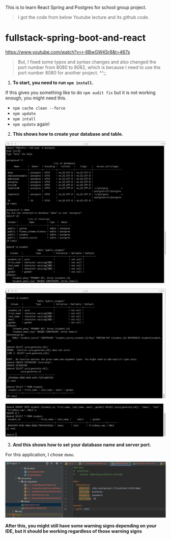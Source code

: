 This is to learn React Spring and Postgres for school group project.


> I got the code from below Youtube lecture and its github code.
# fullstack-spring-boot-and-react

https://www.youtube.com/watch?v=r-6BwGW4Sr8&t=467s


> But, I fixed some typos and syntax changes and also changed the port number from 8080 to 8082, which is because I need to use the port number 8080 for another project. ^^;;


1. __To start, you need to run `npm install`.__


If this gives you something like to do `npm audit fix` but it is not working enough, you might need this.
  - `npm cache clean --force`
  - `npm update`
  - `npm intall`
  - `npm update` again!
  
  

2.  __This shows how to create your database and table.__


![Prosgres-demo-1](https://github.com/tkim949/prac-spring-react/blob/main/images/postgres-demo-1.png)

![Postgres-demo-2](https://github.com/tkim949/prac-spring-react/blob/main/images/postgres-demo-2.png)

![Postgres-demo-3](https://github.com/tkim949/prac-spring-react/blob/main/images/postgres-demo-3.png)


3.  __And this shows how to set your database name and server port.__

For this application, I chose `demo`.

![yml-file](https://github.com/tkim949/prac-spring-react/blob/main/images/application.yml-file-description.png)



__After this, you might still have some warning signs depending on your IDE, but it should be working regardless of those warning signs__



